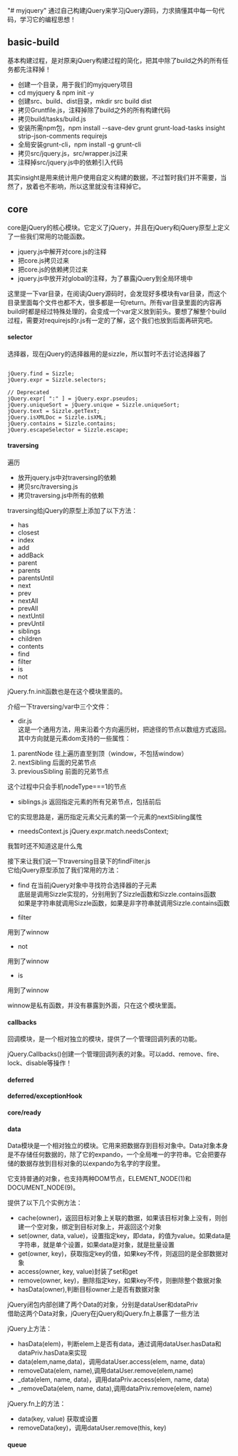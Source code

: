 "# myjquery" 
通过自己构建jQuery来学习jQuery源码，力求搞懂其中每一句代码，学习它的编程思想！

## basic-build
基本构建过程，是对原来jQuery构建过程的简化，把其中除了build之外的所有任务都先注释掉！

- 创建一个目录，用于我们的myjquery项目
- cd myjquery & npm init -y
- 创建src、build、dist目录，mkdir src build dist
- 拷贝Gruntfile.js，注释掉除了build之外的所有构建代码
- 拷贝build/tasks/build.js
- 安装所需npm包，npm install --save-dev grunt grunt-load-tasks insight strip-json-comments requirejs
- 全局安装grunt-cli，npm install -g grunt-cli
- 拷贝src/jquery.js，src/wrapper.js过来
- 注释掉src/jquery.js中的依赖引入代码

其实insight是用来统计用户使用自定义构建的数据，不过暂时我们并不需要，当然了，放着也不影响，所以这里就没有注释掉它。

## core
core是jQuery的核心模块。它定义了jQuery，并且在jQuery和jQuery原型上定义了一些我们常用的功能函数。

- jquery.js中解开对core.js的注释
- 把core.js拷贝过来
- 把core.js的依赖拷贝过来
- jquery.js中放开对global的注释，为了暴露jQuery到全局环境中

这里提一下var目录，在阅读jQuery源码时，会发现好多模块有var目录，而这个目录里面每个文件也都不大，很多都是一句return。所有var目录里面的内容再build时都是经过特殊处理的，会变成一个var定义放到前头。要想了解整个build过程，需要对requirejs的r.js有一定的了解，这个我们也放到后面再研究吧。

#### selector
选择器，现在jQuery的选择器用的是sizzle，所以暂时不去讨论选择器了

```

jQuery.find = Sizzle;
jQuery.expr = Sizzle.selectors;

// Deprecated
jQuery.expr[ ":" ] = jQuery.expr.pseudos;
jQuery.uniqueSort = jQuery.unique = Sizzle.uniqueSort;
jQuery.text = Sizzle.getText;
jQuery.isXMLDoc = Sizzle.isXML;
jQuery.contains = Sizzle.contains;
jQuery.escapeSelector = Sizzle.escape;

```

#### traversing
遍历

- 放开jquery.js中对traversing的依赖
- 拷贝src/traversing.js
- 拷贝traversing.js中所有的依赖


traversing给jQuery的原型上添加了以下方法：
- has
- closest
- index
- add
- addBack
- parent
- parents
- parentsUntil
- next
- prev
- nextAll
- prevAll
- nextUntil
- prevUntil
- siblings
- children
- contents
- find
- filter
- is
- not

jQuery.fn.init函数也是在这个模块里面的。

介绍一下traversing/var中三个文件：
- dir.js  
这是一个通用方法，用来沿着个方向遍历树，把途径的节点以数组方式返回。其中方向就是元素dom支持的一些属性：
1. parentNode 往上遍历直至到顶（window，不包括window）
2. nextSibling 后面的兄弟节点
3. previousSibling 前面的兄弟节点

这个过程中只会手机nodeType===1的节点

- siblings.js
返回指定元素的所有兄弟节点，包括前后

它的实现思路是，遍历指定元素父元素的第一个元素的nextSibling属性

- rneedsContext.js
jQuery.expr.match.needsContext;

我暂时还不知道这是什么鬼

接下来让我们说一下traversing目录下的findFilter.js  
它给jQuery原型添加了我们常用的方法：
- find 在当前jQuery对象中寻找符合选择器的子元素  
底层是调用Sizzle实现的，分别用到了Sizzle函数和Sizzle.contains函数  
如果是字符串就调用Sizzle函数，如果是非字符串就调用Sizzle.contains函数

- filter

用到了winnow
- not

用到了winnow
- is

用到了winnow

winnow是私有函数，并没有暴露到外面，只在这个模块里面。

#### callbacks
回调模块，是一个相对独立的模块，提供了一个管理回调列表的功能。

jQuery.Callbacks()创建一个管理回调列表的对象。可以add、remove、fire、lock、disable等操作！

#### deferred


#### deferred/exceptionHook

#### core/ready

#### data
Data模块是一个相对独立的模块。它用来把数据存到目标对象中。Data对象本身是不存储任何数据的，除了它的expando，一个全局唯一的字符串。它会把要存储的数据存放到目标对象的以expando为名字的字段里。

它支持普通的对象，也支持两种DOM节点，ELEMENT_NODE(1)和DOCUMENT_NODE(9)。

提供了以下几个实例方法：
- cache(owner)，返回目标对象上关联的数据，如果该目标对象上没有，则创建一个空对象，绑定到目标对象上，并返回这个对象
- set(owner, data, value)，设置指定key，即data，的值为value。如果data是字符串，就是单个设置，如果data是对象，就是批量设置
- get(owner, key)，获取指定key的值，如果key不传，则返回的是全部数据对象
- access(owner, key, value)封装了set和get
- remove(owner, key)，删除指定key，如果key不传，则删除整个数据对象
- hasData(owner),判断目标owner上是否有数据对象

jQuery闭包内部创建了两个Data的对象，分别是dataUser和dataPriv   
借助这两个Data对象，jQuery在jQuery和jQuery.fn上暴露了一些方法  

jQuery上方法：
- hasData(elem)，判断elem上是否有data，通过调用dataUser.hasData和dataPriv.hasData来实现
- data(elem,name,data)，调用dataUser.access(elem, name, data)
- removeData(elem, name),调用dataUser.remove(elem,name)
- _data(elem, name, data)，调用dataPriv.access(elem, name, data)
- _removeData(elem, name, data),调用dataPriv.remove(elem, name)


jQuery.fn上的方法：
- data(key, value) 获取或设置
- removeData(key)，调用dataUser.remove(this, key)


#### queue